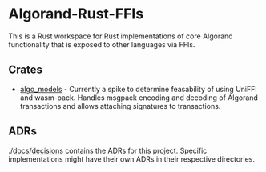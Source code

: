 # Algorand-Rust-FFIs

This is a Rust workspace for Rust implementations of core Algorand functionality that is exposed to other languages via FFIs.

## Crates

- [algo_models](./algo_models) - Currently a spike to determine feasability of using UniFFI and wasm-pack. Handles msgpack encoding and decoding of Algorand transactions and allows attaching signatures to transactions.

## ADRs

[./docs/decisions](./docs/decisions) contains the ADRs for this project. Specific implementations might have their own ADRs in their respective directories.

